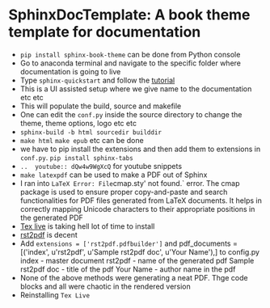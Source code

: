 # SphinxDocTemplate: A book theme template for documentation
- `pip install sphinx-book-theme` can be done from Python console
- Go to anaconda terminal and navigate to the specific folder where documentation is going to live
- Type `sphinx-quickstart` and follow the [tutorial](https://www.sphinx-doc.org/en/master/tutorial/getting-started.html#setting-up-your-project-and-development-environment)
- This is a UI assisted setup where we give name to the documentation etc etc
- This will populate the build, source and makefile
- One can edit the `conf.py` inside the source directory to change the theme, theme options, logo etc etc
- `sphinx-build -b html sourcedir builddir`
- `make html` `make epub` etc can be done
- we have to pip install the extensions and then add them to extensions in `conf.py`. `pip install sphinx-tabs`
- `..  youtube:: dQw4w9WgXcQ` for youtube snippets
- `make latexpdf` can be used to make a PDF out of Sphinx
- I ran into ` LaTeX Error: File `cmap.sty' not found.` error. The cmap package is used to ensure proper copy-and-paste and search functionalities for PDF files generated from LaTeX documents. It helps in correctly mapping Unicode characters to their appropriate positions in the generated PDF
- [Tex live](https://www.tug.org/texlive/windows.html#w64) is taking hell lot of time to install
- [rst2pdf](https://gist.github.com/alfredodeza/7fb5c667addb1c6963b9) is decent
- Add `extensions = ['rst2pdf.pdfbuilder']` and pdf_documents = [('index', u'rst2pdf', u'Sample rst2pdf doc', u'Your Name'),] to config.py
index - master document
rst2pdf - name of the generated pdf
Sample rst2pdf doc - title of the pdf
Your Name - author name in the pdf
- None of the above methods were generating a neat PDF. Thge code blocks and all were chaotic in the rendered version
- Reinstalling `Tex Live`
